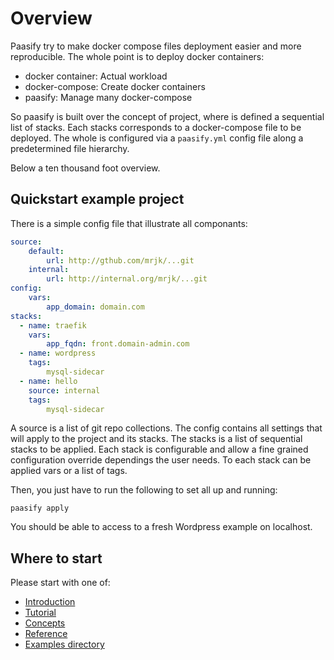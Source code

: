 # Overview

Paasify try to make docker compose files deployment easier and more reproducible. The whole point is to deploy
docker containers:

* docker container: Actual workload
* docker-compose: Create docker containers
* paasify: Manage many docker-compose

So paasify is built over the concept of project, where is defined a sequential list of stacks. Each stacks corresponds to
a docker-compose file to be deployed. The whole is configured via a `paasify.yml` config file along a predetermined
file hierarchy.

Below a ten thousand foot overview.

## Quickstart example project

There is a simple config file that illustrate all componants:
``` yaml title="paasify.yml"
source:
    default:
        url: http://gthub.com/mrjk/...git
    internal:
        url: http://internal.org/mrjk/...git
config:
    vars:
        app_domain: domain.com
stacks:
  - name: traefik
    vars:
        app_fqdn: front.domain-admin.com
  - name: wordpress
    tags:
        mysql-sidecar
  - name: hello
    source: internal
    tags:
        mysql-sidecar
```

A source is a list of git repo collections. The config contains all settings that will
apply to the project and its stacks. The stacks is a list of sequential stacks to be applied.
Each stack is configurable and allow a fine grained configuration override dependings the user needs.
To each stack can be applied vars or a list of tags.

Then, you just have to run the following to set all up and running:

``` console
paasify apply
```

You should be able to access to a fresh Wordpress example on localhost.


## Where to start


Please start with one of:

* [Introduction](introduction)
* [Tutorial](howto/learn_101)
* [Concepts](concepts.md)
* [Reference](schema_doc/index.md)
* [Examples directory](examples)



